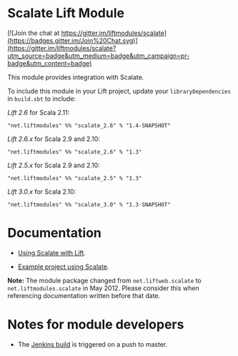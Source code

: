 Scalate Lift Module
==================

[![Join the chat at https://gitter.im/liftmodules/scalate](https://badges.gitter.im/Join%20Chat.svg)](https://gitter.im/liftmodules/scalate?utm_source=badge&utm_medium=badge&utm_campaign=pr-badge&utm_content=badge)

This module provides integration with Scalate.

To include this module in your Lift project, update your `libraryDependencies` in `build.sbt` to include:

*Lift 2.6* for Scala 2.11:

    "net.liftmodules" %% "scalate_2.6" % "1.4-SNAPSHOT"

*Lift 2.6.x* for Scala 2.9 and 2.10:

    "net.liftmodules" %% "scalate_2.6" % "1.3"

*Lift 2.5.x* for Scala 2.9 and 2.10:

    "net.liftmodules" %% "scalate_2.5" % "1.3"

*Lift 3.0.x* for Scala 2.10:

    "net.liftmodules" %% "scalate_3.0" % "1.3-SNAPSHOT"

Documentation
=============

* [Using Scalate with Lift](http://scalate.fusesource.org/documentation/lift.html).

* [Example project using Scalate](https://github.com/lift/lift/tree/master/examples/helloscalate).

**Note:** The module package changed from `net.liftweb.scalate` to `net.liftmodules.scalate` in May 2012.  Please consider this when referencing documentation written before that date.


Notes for module developers
===========================

* The [Jenkins build](https://liftmodules.ci.cloudbees.com/job/scalate/) is triggered on a push to master.



